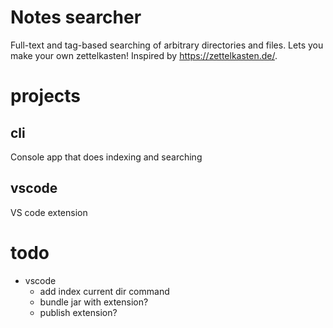 # Notes searcher

Full-text and tag-based searching of arbitrary directories and files.
Lets you make your own zettelkasten! Inspired by https://zettelkasten.de/.


# projects

## cli

Console app that does indexing and searching

## vscode

VS code extension


# todo
- vscode
    - add index current dir command
    - bundle jar with extension?
    - publish extension?
